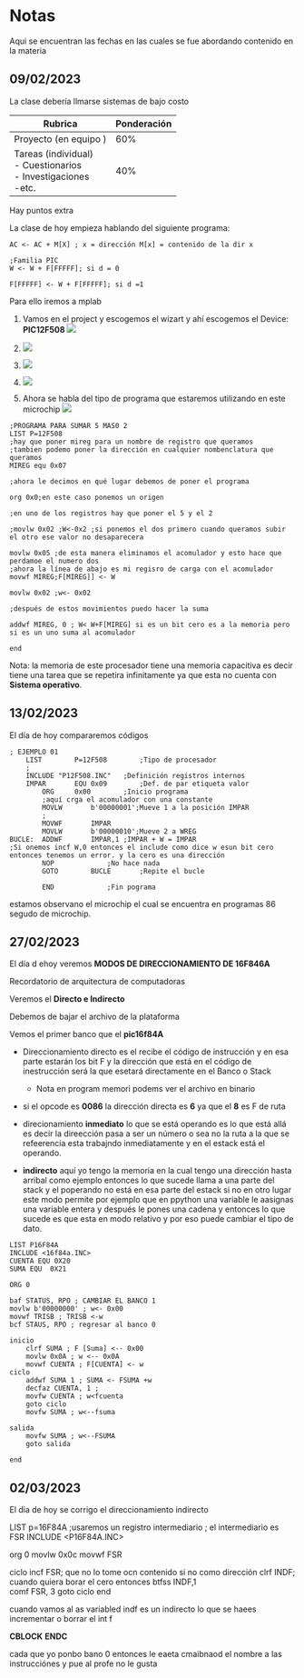 # Notas
Aqui se encuentran las fechas en las cuales se fue abordando contenido en la materia

## 09/02/2023
La clase debería llmarse sistemas de bajo costo 

Rubrica | Ponderación
--- | ---
Proyecto (en equipo ) | 60%
Tareas (individual) </br> - Cuestionarios </br>- Investigaciones</br>-etc.  | 40%

Hay puntos extra

La clase de hoy empieza hablando del siguiente programa: 

```
AC <- AC + M[X] ; x = dirección M[x] = contenido de la dir x

;Familia PIC
W <- W + F[FFFFF]; si d = 0

F[FFFFF] <- W + F[FFFFF]; si d =1
```

Para ello iremos a mplab 

1. Vamos en el project y escogemos el wizart y ahí escogemos el Device: **PIC12F508**  ![](./img/09-02-2023.png)
   
2. ![](img/09-02-2023-02.png)
3. ![](img/09-02-2023-04.png)
4. ![](img/09-02-2023-08.png)

5. Ahora se habla del tipo de programa que estaremos utilizando en este microchip ![](./img/09-02-2023-08.png)


``` assamble
;PROGRAMA PARA SUMAR 5 MAS0 2
LIST P=12F508
;hay que poner mireg para un nombre de registro que queramos
;tambien podemo poner la dirección en cualquier nombenclatura que queramos 
MIREG equ 0x07

;ahora le decimos en qué lugar debemos de poner el programa 

org 0x0;en este caso ponemos un origen

;en uno de los registros hay que poner el 5 y el 2

;movlw 0x02 ;W<-0x2 ;si ponemos el dos primero cuando queramos subir el otro ese valor no desaparecera

movlw 0x05 ;de esta manera eliminamos el acomulador y esto hace que perdamoe el numero dos 
;ahora la línea de abajo es mi regisro de carga con el acomulador 
movwf MIREG;F[MIREG]] <- W

movlw 0x02 ;w<- 0x02

;después de estos movimientos puedo hacer la suma 

addwf MIREG, 0 ; W< W+F[MIREG] si es un bit cero es a la memoria pero si es un uno suma al acomulador 

end

```

Nota: 
la memoria de este procesador tiene una memoria capacitiva es decir tiene una tarea que se repetira infinitamente ya que esta no cuenta con **Sistema operativo**. 

## 13/02/2023

El día de hoy compararemos códigos 

````
; EJEMPLO 01
	LIST		P=12F508		;Tipo de procesador
    ;
	INCLUDE	"P12F508.INC"	;Definición registros internos
	IMPAR		EQU	0x09		;Def. de par etiqueta valor
		ORG		0x00		;Inicio programa
        ;aquí crga el acomulador con una constante
		MOVLW		b'00000001';Mueve 1 a la posición IMPAR
        ;
		MOVWF		IMPAR
		MOVLW		b'00000010';Mueve 2 a WREG
BUCLE:	ADDWF		IMPAR,1	;IMPAR + W = IMPAR
;Si onemos incf W,0 entonces el include como dice w esun bit cero entonces tenemos un error. y la cero es una dirección 
		NOP				;No hace nada
		GOTO		BUCLE		;Repite el bucle
	
		END				;Fin pograma

````

estamos observano el microchip el cual se encuentra en programas 86 segudo de microchip. 

## 27/02/2023


El día d ehoy veremos **MODOS DE DIRECCIONAMIENTO DE 16F846A**

Recordatorio de arquitectura de computadoras

Veremos el **Directo e Indirecto**

Debemos de bajar el archivo de la plataforma

Vemos el primer banco que el **pic16f84A**

- Direccionamiento directo es el recibe el código de instrucción y en esa parte estarán los bit F y la dirección que está en el código de inestrucción será la que esetará directamente en el Banco o Stack 

  - Nota en program memori podems ver el archivo en binario
- si el opcode es **0086** la dirección directa es **6** ya que el **8** es F de ruta

- direcionamiento **inmediato** lo que se está operando es lo que está allá es decir la direección pasa a ser un número o sea no la ruta a la que se refeerencia esta trabajndo inmediatamente y en el estack está el operando.
- **indirecto** aquí yo tengo la memoria en la cual tengo una dirección hasta arribal como ejemplo entonces lo que sucede llama a una parte del stack y el poperando no está en esa parte del estack si no en otro lugar este modo permite por ejemplo que en ppython una variable le aasignas una variable entera y después le pones una cadena y entonces lo que sucede es que esta en modo relativo y por eso puede cambiar el tipo de dato.

```
LIST P16F84A
INCLUDE <16f84a.INC>
CUENTA EQU 0X20
SUMA EQU  0X21

ORG 0

baf STATUS, RPO ; CAMBIAR EL BANCO 1
movlw b'00000000' ; w<- 0x00
movwf TRISB ; TRISB <-w
bcf STAUS, RPO ; regresar al banco 0

inicio 
	clrf SUMA ; F [Suma] <-- 0x00
	movlw 0x0A ; w <-- 0x0A
	movwf CUENTA ; F[CUENTA] <- w
ciclo
	addwf SUMA 1 ; SUMA <- FSUMA +w
	decfaz CUENTA, 1 ;
	movfw CUENTA ; w<fcuenta
	goto ciclo
	movfw SUMA ; w<--fsuma

salida
	movfw SUMA ; w<--FSUMA
	goto salida

end

```

## 02/03/2023

El dia de hoy se corrigo el direccionamiento indirecto 

LIST p=16F84A
;usaremos un registro intermediario 
; el intermediario es FSR
INCLUDE <P16F84A.INC>

org 0
movlw 0x0c
movwf FSR

ciclo 
	incf FSR; que no lo tome ocn contenido si no como dirección
	clrf INDF; cuando quiera borar el cero entonces 
	btfss INDF,1  
	comf FSR, 3
	goto ciclo 
end

cuando vamos al as variabled indf es un indirecto lo que se haees incrementar o borrar el int f 



**CBLOCK**
**ENDC**
 

 cada que yo ponbo bano 0 entonces le eaeta cmaibnaod el nombre a las instrucciónes y pue al profe no le gusta 

